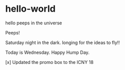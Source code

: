 # hello-world
hello peeps in the universe

Peeps!

Saturday night in the dark. longing for the ideas to fly!!

Today is Wednesday. Happy Hump Day.

[x] Updated the promo box to the ICNY 18
